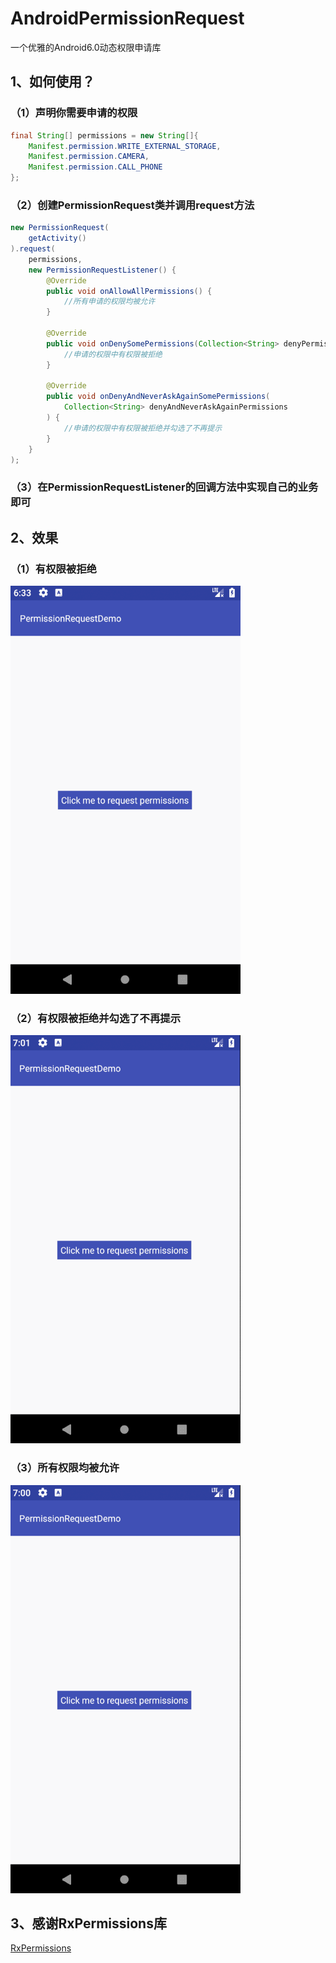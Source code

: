 # AndroidPermissionRequest
一个优雅的Android6.0动态权限申请库
## 1、如何使用？
### （1）声明你需要申请的权限
``` java
final String[] permissions = new String[]{
    Manifest.permission.WRITE_EXTERNAL_STORAGE,
    Manifest.permission.CAMERA,
    Manifest.permission.CALL_PHONE
};
```
### （2）创建PermissionRequest类并调用request方法
``` java
new PermissionRequest(
    getActivity()
).request(
    permissions,
    new PermissionRequestListener() {
        @Override
        public void onAllowAllPermissions() {
            //所有申请的权限均被允许
        }

        @Override
        public void onDenySomePermissions(Collection<String> denyPermissions) {
            //申请的权限中有权限被拒绝
        }

        @Override
        public void onDenyAndNeverAskAgainSomePermissions(
            Collection<String> denyAndNeverAskAgainPermissions
        ) {
            //申请的权限中有权限被拒绝并勾选了不再提示
        }
    }
);
```
### （3）在PermissionRequestListener的回调方法中实现自己的业务即可
## 2、效果
### （1）有权限被拒绝
![image](https://github.com/PhoenixGuo/AndroidPermissionRequest/blob/master/gif/Deny.gif)
### （2）有权限被拒绝并勾选了不再提示
![image](https://github.com/PhoenixGuo/AndroidPermissionRequest/blob/master/gif/DenyAndNeverAsk.gif)
### （3）所有权限均被允许
![image](https://github.com/PhoenixGuo/AndroidPermissionRequest/blob/master/gif/AllAllow.gif)
## 3、感谢RxPermissions库
[RxPermissions](https://github.com/tbruyelle/RxPermissions)
